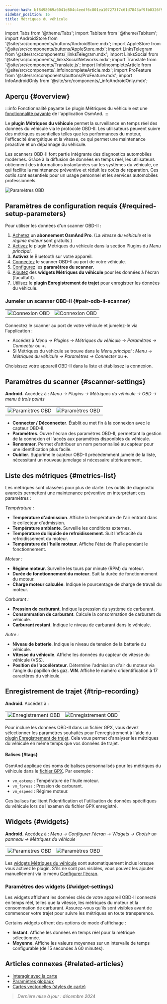 ```yaml
---
source-hash: bf8498069a6041e804c4eedf6c801ea107273f7c61d7843af9fb0326f93c493d
sidebar_position: 16
title: Métriques du véhicule
---
```

import Tabs from '@theme/Tabs';
import TabItem from '@theme/TabItem';
import AndroidStore from '@site/src/components/buttons/AndroidStore.mdx';
import AppleStore from '@site/src/components/buttons/AppleStore.mdx';
import LinksTelegram from '@site/src/components/_linksTelegram.mdx';
import LinksSocial from '@site/src/components/_linksSocialNetworks.mdx';
import Translate from '@site/src/components/Translate.js';
import InfoIncompleteArticle from '@site/src/components/_infoIncompleteArticle.mdx';
import ProFeature from '@site/src/components/buttons/ProFeature.mdx';
import InfoAndroidOnly from '@site/src/components/_infoAndroidOnly.mdx';


<InfoIncompleteArticle/>

<InfoAndroidOnly/>

## Aperçu {#overview}

:::info Fonctionnalité payante
Le plugin Métriques du véhicule est une [fonctionnalité payante](../purchases/index.md) de l'application OsmAnd.
:::

Le **plugin Métriques du véhicule** permet la surveillance en temps réel des données du véhicule via le protocole OBD-II. Les utilisateurs peuvent suivre des métriques essentielles telles que les performances du moteur, l'efficacité énergétique et la vitesse, ce qui permet une maintenance proactive et un dépannage du véhicule.

Les scanners OBD-II font partie intégrante des diagnostics automobiles modernes. Grâce à la diffusion de données en temps réel, les utilisateurs obtiennent des informations instantanées sur les systèmes du véhicule, ce qui facilite la maintenance préventive et réduit les coûts de réparation. Ces outils sont essentiels pour un usage personnel et les services automobiles professionnels.

<Tabs groupId="operating-systems" queryString="current-os">

<TabItem value="android" label="Android">

![Paramètres OBD](@site/static/img/plugins/obd/obd_overview_2.png)

</TabItem>

</Tabs>


## Paramètres de configuration requis {#required-setup-parameters}

Pour utiliser les données d'un scanner OBD-II :

1. [Achetez](../purchases/) un **abonnement OsmAnd Pro**. (La *vitesse du véhicule* et le *régime moteur* sont gratuits.)
2. [Activez](../plugins/index.md#enable--disable) le plugin Métriques du véhicule dans la section Plugins du *Menu principal*.
3. **Activez** le Bluetooth sur votre appareil.
4. [Connectez](#pair-odb-ii-scanner) le scanner OBD-II au port de votre véhicule.
5. [Configurez](#scanner-settings) les **paramètres du scanner**.
6. [Ajoutez](#widgets) des **widgets Métriques du véhicule** pour les données à l'écran (facultatif).
7. [Utilisez](#trip-recording) le **plugin Enregistrement de trajet** pour enregistrer les données du véhicule.


### Jumeler un scanner OBD-II {#pair-odb-ii-scanner}

| | |
|--|--|
|![Connexion OBD](@site/static/img/plugins/obd/obd_connect.png)|![Connexion OBD](@site/static/img/plugins/obd/obd_connect_2.png)|

Connectez le scanner au port de votre véhicule et jumelez-le via l'application :

- Accédez à *Menu → Plugins → Métriques du véhicule → Paramètres → Connecter* ou **+**.
- Si Métriques du véhicule se trouve dans le *Menu principal* : *Menu → Métriques du véhicule → Paramètres → Connecter* ou **+**.

Choisissez votre appareil OBD-II dans la liste et établissez la connexion.


## Paramètres du scanner {#scanner-settings}

**Android.** Accédez à : *Menu → Plugins → Métriques du véhicule → OBD → menu à trois points*

| | |
|--|--|
|![Paramètres OBD](@site/static/img/plugins/obd/obd_settings.png)|![Paramètres OBD](@site/static/img/plugins/obd/obd_settings_1.png)|

- **Connecter / Déconnecter**. Établit ou met fin à la connexion avec le capteur OBD-II.
- **Paramètres**. Ouvre l'écran des paramètres OBD-II, permettant la gestion de la connexion et l'accès aux paramètres disponibles du véhicule.
- **Renommer**. Permet d'attribuer un nom personnalisé au capteur pour une identification plus facile.
- **Oublier**. Supprime le capteur OBD-II précédemment jumelé de la liste, nécessitant un nouveau jumelage si nécessaire ultérieurement.


## Liste des métriques {#metrics-list}

Les métriques sont classées pour plus de clarté. Les outils de diagnostic avancés permettent une maintenance préventive en interprétant ces paramètres :

*Température :*

- **Température d'admission**. Affiche la température de l'air entrant dans le collecteur d'admission.
- **Température ambiante**. Surveille les conditions externes.
- **Température du liquide de refroidissement**. Suit l'efficacité du refroidissement du moteur.
- **Température de l'huile moteur**. Affiche l'état de l'huile pendant le fonctionnement.

*Moteur :*

- **Régime moteur**. Surveille les tours par minute (RPM) du moteur.
- **Durée de fonctionnement du moteur**. Suit la durée de fonctionnement du moteur.
- **Charge moteur calculée**. Indique le pourcentage de charge de travail du moteur.

*Carburant :*

- **Pression de carburant**. Indique la pression du système de carburant.
- **Consommation de carburant**. Calcule la consommation de carburant du véhicule.
- **Carburant restant**. Indique le niveau de carburant dans le véhicule.

*Autre :*

- **Niveau de batterie**. Indique le niveau de tension de la batterie du véhicule.
- **Vitesse du véhicule**. Affiche les données du capteur de vitesse du véhicule (VSS).
- **Position de l'accélérateur**. Détermine l'admission d'air du moteur via l'angle du papillon des gaz.
  **VIN**. Affiche le numéro d'identification à 17 caractères du véhicule.


## Enregistrement de trajet {#trip-recording}

**Android**. Accédez à : *<Translate android="true" ids="shared_string_menu,plugins_menu_group,record_plugin_name,shared_string_settings,data_settings,record_obd_data"/>*

| | |
|--|--|
|![Enregistrement OBD](@site/static/img/plugins/obd/obd_recording.png)| ![Enregistrement OBD](@site/static/img/plugins/obd/obd_recording_1.png)|

Pour inclure les données OBD-II dans un fichier GPX, vous devez sélectionner les paramètres souhaités pour l'enregistrement à l'aide du [plugin Enregistrement de trajet](../plugins/trip-recording.md#recording-settings). Cela vous permet d'analyser les métriques du véhicule en même temps que vos données de trajet.

#### Balises {#tags}

OsmAnd applique des noms de balises personnalisés pour les métriques du véhicule dans le [fichier GPX](../plugins/trip-recording.md#recorded-gpx-file). Par exemple :

- `vm_eotemp` : Température de l'huile moteur.
- `vm_fpress` : Pression de carburant.
- `vm_espeed` : Régime moteur.

Ces balises facilitent l'identification et l'utilisation de données spécifiques du véhicule lors de l'examen du fichier GPX enregistré.


## Widgets {#widgets}

**Android.** Accédez à : *Menu → Configurer l'écran → Widgets → Choisir un panneau → Métriques du véhicule*

| | |
|--|--|
|![Paramètres OBD](@site/static/img/plugins/obd/obd_widget_1.png)| ![Paramètres OBD](@site/static/img/plugins/obd/obd_widget.png)|

Les [widgets Métriques du véhicule](../widgets/info-widgets.md#vehicle-metrics-widgets) sont automatiquement inclus lorsque vous activez le plugin. S'ils ne sont pas visibles, vous pouvez les ajouter manuellement via le menu [Configurer l'écran](../widgets/configure-screen.md).

### Paramètres des widgets {#widget-settings}

Les widgets affichent les données clés de votre appareil OBD-II connecté en temps réel, telles que la vitesse, les métriques du moteur et la consommation de carburant. Assurez-vous qu'ils sont visibles avant de commencer votre trajet pour suivre les métriques en toute transparence.

Certains widgets offrent des options de mode d'affichage :

- **Instant**. Affiche les données en temps réel pour la métrique sélectionnée.
- **Moyenne**. Affiche les valeurs moyennes sur un intervalle de temps configurable (de 15 secondes à 60 minutes).


## Articles connexes {#related-articles}

- [Interagir avec la carte](../../user/map/interact-with-map.md)
- [Paramètres globaux](../../user/personal/global-settings.md)
- [Cartes vectorielles (styles de carte)](../../user/map/vector-maps.md)

> *Dernière mise à jour : décembre 2024*